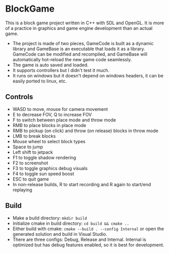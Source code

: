 # BlockGame

This is a block game project written in C++ with SDL and OpenGL. It is more of a practice in graphics and game engine development than an actual game. 

- The project is made of two pieces, GameCode is built as a dynamic library and GameBase is an executable that loads it as a library. GameCode can be modified and recompiled, and GameBase will automatically hot-reload the new game code seamlessly.
- The game is auto saved and loaded.
- It supports controllers but I didn't test it much.
- It runs on windows but it doesn't depend on windows headers, it can be easily ported to linux, etc.

## Controls

- WASD to move, mouse for camera movement
- E to decrease FOV, Q to increase FOV
- F to switch between place mode and throw mode
- RMB to place blocks in place mode
- RMB to pickup (on click) and throw (on release) blocks in throw mode
- LMB to break blocks
- Mouse wheel to select block types
- Space to jump
- Left shift to jetpack
- F1 to toggle shadow rendering
- F2 to screenshot
- F3 to toggle graphics debug visuals
- F4 to toggle sun speed boost
- ESC to quit game
- In non-release builds, R to start recording and R again to start/end replaying

## Build

- Make a build directory: `mkdir build`
- Initialize cmake in build directory: `cd build && cmake ..`
- Either build with cmake: `cmake --build . --config Internal` or open the generated solution and build in Visual Studio.
- There are three configs: Debug, Release and Internal. Internal is optimized but has debug features enabled, so it is best for development.
